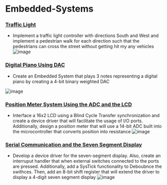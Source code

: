 # Embedded-Systems
### [Traffic Light](https://github.com/shashwatpatel/Embedded-Systems/tree/main/Traffic%20Light%20Controller)
- Implement a traffic light controller with directions South and West and implement a pedestrian walk for each direction such that the pedestrians can cross the street without getting hit my any vehicles 
![image](https://user-images.githubusercontent.com/35824714/139943704-02412b2b-8bdb-4300-83c8-63a71effd8b0.png)

### [Digital Piano Using DAC](https://github.com/shashwatpatel/Embedded-Systems/tree/main/Digital%20Piano%20Using%20DAC)
- Create an Embedded System that plays 3 notes representing a digital piano by creating a 4-bit binary weighted DAC

![image](https://user-images.githubusercontent.com/35824714/139944182-5e62e5c9-4d02-45ac-a146-76e1af23eb4c.png)

### [Position Meter System Using the ADC and the LCD](https://github.com/shashwatpatel/Embedded-Systems/tree/main/Position%20Meter%20System%20Using%20the%20ADC%20and%20LCD)
- Interface a 16x2 LCD using a Blind Cycle Transfer synchronization and create a device driver that will facilitate the usage of I/O ports. Additionally, design a position meter that will use a 14-bit ADC built into the microcontroller that converts position into resistance
![image](https://user-images.githubusercontent.com/35824714/139945321-d0eba8b5-fc6d-4a01-86c7-ab7d8e658b45.png)

### [Serial Communication and the Seven Segment Display](https://github.com/shashwatpatel/Embedded-Systems/tree/main/Serial%20Communication%20and%20the%20Seven%20Segment%20Display)
- Develop a device driver for the seven-segment display. Also, create an interruput handler that when external switches connected to the ports are pressed. Additionally, add a SysTick functionality to Deboubnce the swithces. Then, add an 8-bit shift register that will extend the driver to display a 4-digit seven segment display 
![image](https://user-images.githubusercontent.com/35824714/139946202-0ae071f2-62fb-4b83-bf86-8174dac25aa5.png)
